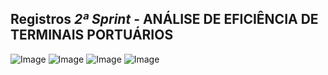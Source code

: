 ## Registros *2ª Sprint* - ANÁLISE DE EFICIÊNCIA DE TERMINAIS PORTUÁRIOS

![Image](https://github.com/user-attachments/assets/ab283032-0782-48a3-9e6c-e6a31c539101)
![Image](https://github.com/user-attachments/assets/c236fca3-5d2a-4604-92c0-757eede7f0ed)
![Image](https://github.com/user-attachments/assets/13868d81-a2ac-41f2-8a35-c67b68868ad4)
![Image](https://github.com/user-attachments/assets/2291b36d-5fc6-453c-a918-a98715b976ee)
